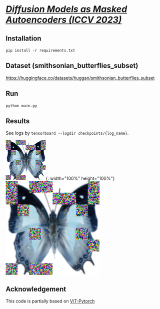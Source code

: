 # [*Diffusion Models as Masked Autoencoders (ICCV 2023)*](https://openaccess.thecvf.com/content/ICCV2023/papers/Wei_Diffusion_Models_as_Masked_Autoencoders_ICCV_2023_paper.pdf)


## Installation
```
pip install -r requirements.txt
```

## Dataset (smithsonian_butterflies_subset)
https://huggingface.co/datasets/huggan/smithsonian_butterflies_subset

## Run
```
python main.py
```

## Results
See logs by `tensorboard --logdir checkpoints/{log_name}`.

![title](fig/output_sample.webp){: width="100%" height="100%"}
<img src="fig/output_sample.webp" width="300" height="300">

## Acknowledgement
This code is partially based on [ViT-Pytorch](https://github.com/lucidrains/vit-pytorch)

